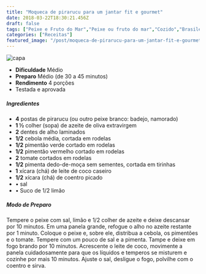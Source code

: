 ```yaml
---
title: "Moqueca de pirarucu para um jantar fit e gourmet"
date: 2018-03-22T18:30:21.456Z
draft: false
tags: ["Peixe e Fruto do Mar","Peixe ou fruto do mar","Cozido","Brasileira","Dia a Dia","#InstaBOAFORMA","Peixes e frutos do mar"]
categories: ["Receitas"]
featured_image: "/post/moqueca-de-pirarucu-para-um-jantar-fit-e-gourmet.be34b5ca.jpg"
---
```


![capa](/post/moqueca-de-pirarucu-para-um-jantar-fit-e-gourmet.be34b5ca.jpg)

*   **Dificuldade** Médio
*   **Preparo** Médio (de 30 a 45 minutos)
*   **Rendimento** 4 porções
*   Testada e aprovada
    

##### Ingredientes

*   **4** postas de pirarucu (ou outro peixe branco: badejo, namorado)
*   **1 ½** colher (sopa) de azeite de oliva extravirgem
*   **2** dentes de alho laminados
*   **1/2** cebola média, cortada em rodelas
*   **1/2** pimentão verde cortado em rodelas
*   **1/2** pimentão vermelho cortado em rodelas
*   **2** tomate cortados em rodelas
*   **1/2** pimenta dedo-de-moça sem sementes, cortada em tirinhas
*   **1** xícara (chá) de leite de coco caseiro
*   **1/2** xícara (chá) de coentro picado
*   • sal
*   • Suco de 1/2 limão

##### Modo de Preparo

Tempere o peixe com sal, limão e 1/2 colher de azeite e deixe descansar por 10 minutos. Em uma panela grande, refogue o alho no azeite restante por 1 minuto. Coloque o peixe e, sobre ele, distribua a cebola, os pimentões e o tomate. Tempere com um pouco de sal e a pimenta. Tampe e deixe em fogo brando por 10 minutos. Acrescente o leite de coco, movimente a panela cuidadosamente para que os líquidos e temperos se misturem e cozinhe por mais 10 minutos. Ajuste o sal, desligue o fogo, polvilhe com o coentro e sirva.

